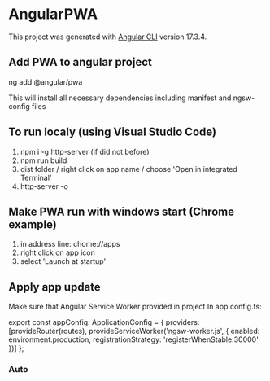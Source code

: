 # AngularPWA

This project was generated with [Angular CLI](https://github.com/angular/angular-cli) version 17.3.4.

## Add PWA to angular project

ng add @angular/pwa

This will install all necessary dependencies including manifest and ngsw-config files

## To run localy (using Visual Studio Code)

1) npm i -g http-server (if did not before)
2) npm run build
3) dist folder / right click on app name / choose 'Open in integrated Terminal'
4) http-server -o

## Make PWA run with windows start (Chrome example)

1) in address line: chome://apps
2) right click on app icon
3) select 'Launch at startup'

## Apply app update

Make sure that Angular Service Worker provided in project
In app.config.ts:

export const appConfig: ApplicationConfig = {
  providers: [provideRouter(routes), provideServiceWorker('ngsw-worker.js', {
    enabled: environment.production,
    registrationStrategy: 'registerWhenStable:30000'
  })]
};


### Auto


